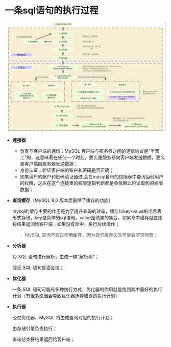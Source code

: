 # 一条sql语句的执行过程

![一条SQL语句的执行过程](image/一条SQL语句的执行过程.png)

+ **连接器**

  + 负责与客户端的通信；MySQL 客户端与服务器之间的通信协议是“半双工”的，这意味着在任何一个时刻，要么是服务器向客户端发送数据，要么是客户端向服务器发送数据；
  + 身份认证；验证客户端的账户和密码是否正确；
  + 如果用户的账户和密码验证通过,会在mysql自带的权限表中查询当前用户的权限，之后在这个连接里的权限逻辑判断都是会依赖此时读取到的权限数据；

+ **查询缓存**（MySQL 8.0 版本后删除了缓存的功能）

  mysql的缓存主要的作用是为了提升查询的效率，缓存以key-value的哈希表形式存储，key是具体的sql语句，value是结果的集合。如果命中缓存就直接将结果返回给客户端；如果没有命中，执行后续操作；

  > MySQL 查询不建议使用缓存，因为查询缓存失效可能会非常频繁；

+ **分析器**

  对 SQL 语句进行解析，生成一棵“解析树”；

  验证 SQL 语句是否合法；

+ **优化器**

  一条 SQL 语句可能有多种执行方式，优化器的作用就是找到其中最好的执行计划（有很多原因会导致优化器选择错误的执行计划）

+ **执行器**

  经过优化器，MySQL 将生成查询对应的执行计划；

  由存储引擎负责执行；

  查询结束将结果返回给客户端；